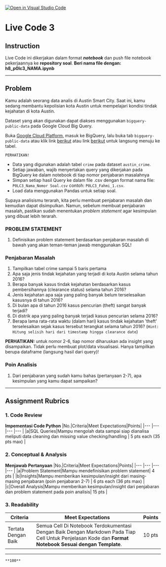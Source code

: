 [![Open in Visual Studio Code](https://classroom.github.com/assets/open-in-vscode-c66648af7eb3fe8bc4f294546bfd86ef473780cde1dea487d3c4ff354943c9ae.svg)](https://classroom.github.com/online_ide?assignment_repo_id=9039688&assignment_repo_type=AssignmentRepo)
# Live Code 3

## Instruction

Live Code ini dikerjakan dalam format ***notebook*** dan push file notebook pekerjaannya ke <strong>repository soal</strong>. **Beri nama file dengan: h8_p0lc3_NAMA.ipynb**

---

## Problem

Kamu adalah seorang data analis di Austin Smart City. Saat ini, kamu sedang membantu kepolisian kota Austin untuk mempelajari kondisi tindak kejahatan di kota Austin.

Dataset yang akan digunakan dapat diakses menggunakan `bigquery-public-data` pada Google Cloud Big Query.

Buka [Google Cloud Platform](https://console.cloud.google.com/), masuk ke BigQuery, lalu buka tab `bigquery-public-data` atau klik link [berikut](https://console.cloud.google.com/bigquery?p=bigquery-public-data&d=samples&page=dataset&_ga=2.245085957.1471931019.1642739417-486643658.1638156099) atau link [berikut](https://console.cloud.google.com/bigquery?p=bigquery-public-data&d=austin_crime&t=crime&page=table) untuk langsung menuju ke tabel.

`PERHATIKAN!`
* Data yang digunakan adalah tabel `crime` pada dataset `austin_crime`.
* Setiap jawaban, wajib menyertakan query yang dikerjakan pada BigQuery ke dalam notebook di tiap nomor penjabaran masalahnya
* Simpan setiap hasil Query ke dalam file .csv dengan format nama file: `P0LC3_Nama_Nomor Soal.csv` contoh: `P0LC3_Fahmi_1.csv`.
* Load data menggunakan Pandas untuk setiap soal.

Supaya analisismu terarah, kita perlu membuat penjabaran masalah dan kemudian dapat disimpulkan. Namun, sebelum membuat penjabaran masalah, pastikan sudah menentukan *problem statement* agar kesimpulan yang dibuat lebih terarah.

### **PROBLEM STATEMENT**
1. Definisikan problem statement berdasarkan penjabaran masalah di bawah yang akan teman-teman jawab menggunakan SQL!

### **Penjabaran Masalah**
1. Tampilkan tabel crime sampai 5 baris pertama
2. Apa saja jenis tindak kejahatan yang terjadi di kota Austin selama tahun 2016?
3. Berapa banyak kasus tindak kejahatan berdasarkan kasus pembersihannya (clearance status) selama tahun 2016?
4. Jenis kejahatan apa saja yang paling banyak belum terselesaikan kasusnya di tahun 2016?
5. Di bulan apa di tahun 2016 kasus pencurian (theft) sangat banyak terjadi?
6. Di distrik apa yang paling banyak terjadi kasus pencurian selama 2016?
7. Berapa lama rata-rata waktu (dalam hari) kasus tindak kejahatan 'theft' terselesaikan sejak kasus tersebut terangkat selama tahun 2016? (`Hint: Hitung selisih hari dari timestamp hingga clearance date`)

**PERHATIKAN:** untuk nomor 2-6, tiap nomor diharuskan ada insight yang disampaikan. Tidak perlu membuat plot/data visualisasi. Hanya tampilkan berupa dataframe (langsung hasil dari query)!

### **Poin Analisis**
1. Dari penjabaran yang sudah kamu bahas (pertanyaan 2-7), apa kesimpulan yang kamu dapat sampaikan?

---

## Assignment Rubrics

### 1. Code Review
**Impementasi Code Python**
|No.|Criteria|Meet Expectations|Points|
|--- |--- |--- |--- |
|a|SQL Queries|Mampu mengolah data sampai siap dianalisa meliputi data cleaning dan missing value checking/handling | 5 pts each (35 pts max) |

### 2. Conceptual & Analysis
**Menjawab Pertanyaan**
|No.|Criteria|Meet Expectations|Points|
|--- |--- |--- |--- |
|a|Problem Statement|Mampu mendefinisikan problem statement| 4 pts |
|b|Insights|Mampu memberikan kesimpulan/insight dari masing-masing penjabaran (poin penjabaran 2-7) | 6 pts each (36 pts max) |
|c|Overall Analysis|Mampu memberikan kesimpulan/insight dari penjabaran dan problem statement pada poin analisis| 15 pts |

### 3. Readability

|Criteria|Meet Expectations|Points|
|--- |--- |--- |
|Tertata Dengan Baik|Semua Cell Di Notebook Terdokumentasi Dengan Baik Dengan Markdown Pada Tiap Cell Untuk Penjelasan Kode dan **Format Notebook Sesuai dengan Template**.| 10 pts |

---

```{admonition} Total Points
**100**
```
